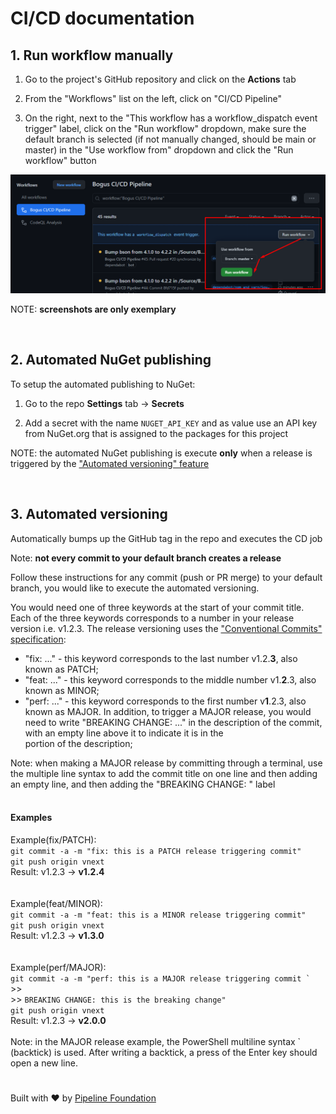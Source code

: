 # CI/CD documentation

## 1. Run workflow manually

1. Go to the project's GitHub repository and click on the **Actions** tab

2. From the "Workflows" list on the left, click on "CI/CD Pipeline"

3. On the right, next to the "This workflow has a workflow_dispatch event trigger" label, click on the "Run workflow" dropdown, make sure the default branch is selected (if not manually changed, should be main or master) in the "Use workflow from" dropdown and click the "Run workflow" button

![Actions_workflow_dispatch](images/Actions_workflow_dispatch.png)

NOTE: **screenshots are only exemplary**

<br>

## 2. Automated NuGet publishing

To setup the automated publishing to NuGet:

1. Go to the repo **Settings** tab -> **Secrets**

2. Add a secret with the name `NUGET_API_KEY` and as value use an API key from NuGet.org that is assigned to the packages for this project

NOTE: the automated NuGet publishing is execute **only** when a release is triggered by the ["Automated versioning" feature](#3-automated-versioning)

<br>

## 3. Automated versioning

Automatically bumps up the GitHub tag in the repo and executes the CD job

Note: **not every commit to your default branch creates a release**

Follow these instructions for any commit (push or PR merge) to your default branch, you would like to execute the automated versioning.

You would need one of three keywords at the start of your commit title. Each of the three keywords corresponds to a number in your release version i.e. v1.2.3. The release versioning uses the ["Conventional Commits" specification](https://www.conventionalcommits.org/en/v1.0.0/):

- "fix: ..." - this keyword corresponds to the last number v1.2.**3**, also known as PATCH;
- "feat: ..." - this keyword corresponds to the middle number v1.**2**.3, also known as MINOR;
- "perf: ..." - this keyword corresponds to the first number v**1**.2.3, also known as MAJOR. In addition, to trigger a MAJOR release, you would need to write "BREAKING CHANGE: ..." in the description of the commit, with an empty line above it to indicate it is in the <footer> portion of the description;

Note: when making a MAJOR release by committing through a terminal, use the multiple line syntax to add the commit title on one line and then adding an empty line, and then adding the "BREAKING CHANGE: " label
<br><br>

#### Examples

Example(fix/PATCH): <br>
`git commit -a -m "fix: this is a PATCH release triggering commit"`
<br>
`git push origin vnext`
<br>
Result: v1.2.3 -> **v1.2.4**
<br>
<br>
<br>
Example(feat/MINOR): <br>
`git commit -a -m "feat: this is a MINOR release triggering commit"`
<br>
`git push origin vnext`
<br>
Result: v1.2.3 -> **v1.3.0**
<br>
<br>
<br>
Example(perf/MAJOR): <br>
`` git commit -a -m "perf: this is a MAJOR release triggering commit ` ``
<br>
&gt;&gt; <br>
&gt;&gt; `BREAKING CHANGE: this is the breaking change"`
<br>
`git push origin vnext`
<br>
Result: v1.2.3 -> **v2.0.0**
<br>
<br>
Note: in the MAJOR release example, the PowerShell multiline syntax ` (backtick) is used. After writing a backtick, a press of the Enter key should open a new line.

#

Built with ❤ by [Pipeline Foundation](https://pipeline.foundation)
